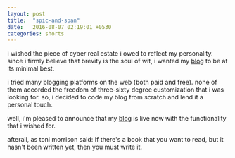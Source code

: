 ```yaml
---
layout: post
title:  "spic-and-span"
date:   2016-08-07 02:19:01 +0530
categories: shorts
---
```


i wished the piece of cyber real estate i owed to reflect my personality. since i firmly believe that brevity is the soul of wit, i wanted my [blog](http://blog.ratan.me) to be at its minimal best.

i tried many blogging platforms on the web (both paid and free). none of them accorded the freedom of three-sixty degree customization that i was looking for. so, i decided to code my blog from scratch and lend it a personal touch.

well, i'm pleased to announce that my [blog](http://blog.ratan.me) is live now with the functionality that i wished for.

afterall, as toni morrison said:
If there's a book that you want to read, but it hasn't been written yet, then you must write it.

